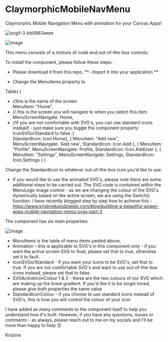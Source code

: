# ClaymorphicMobileNavMenu
Claymorphic Mobile Navigation Menu with animation for your Canvas Apps!

![ezgif-3-bb0863aeee](https://user-images.githubusercontent.com/86930618/181358227-a26a8700-b3b0-420f-94cb-0950870a2a4a.gif)



![image](https://user-images.githubusercontent.com/86930618/181357721-d4966ec4-9f76-4e88-b023-f2d4779969d1.png)


This menu consists of a mixture of code and out-of-the-box controls.

To install the component, please follow these steps:

- Please download it from this repo, **- Import it into your application **

- Change the MenuItems property to

Table( {
- //this is the name of the screen 
<br>  MenuItem: "Home", 
- // this is the screen you will navigate to when you select this item 
MenuScreenNavigate: Home, 
- //if you are not comfortable with SVG's, you can use standard icons instead! - just make sure you toggle the component property IconSVGorStandard to false :)  
StandardIcon: Icon.Home},
{ MenuItem: "Add new", 
MenuScreenNavigate: 'Add new', 
 StandardIcon: Icon.Add },
{ MenuItem: "Profile", MenuScreenNavigate: Profile, 
StandardIcon: Icon.AddUser }, 
{ MenuItem: "Settings",
MenuScreenNavigate: Settings,
StandardIcon: Icon.Settings } )

Change the StandardIcon to whatever out-of-the-box icon you'd like to use. 

- If you would like to use the animated SVG's, please note there are some additional steps to be carried out. 
The SVG code is contained within the MenuLogo image control - as we are changing the colour of the SVG's dynamically based on the active screen, we are using the Switch() function. I have recently blogged step by step how to achieve this - https://www.kristinekolodziejski.com/blog/building-a-beautiful-power-apps-mobile-navigation-menu-svgs-part-3


The component has six main properties:

![image](https://user-images.githubusercontent.com/86930618/181357835-caf09661-1c7a-4f6e-9148-609713c40d92.png)

- MenuItems is the table of menu items pasted above,
- Animation - this is applicable to SVG's in this component only - if you want the active screen SVG to float, please set that to true, otherwise set it to fault.
- IconSVGorStandard - if you want your icons to be SVG's, set that to true. If you are not comfortable SVG's and want to use out-of-the-box icons instead, please set that to false.
- SVGActiveIconColour 1 & 2 - these are the two colours of our SVG which are making up the lineal gradient. If you'd like it to be single toned, please give both properties the same value
- StandardIconColour - if you choose to use standard icons instead of SVG's, this is how you will control the colour of your icon

I have added as many comments to the component itself to help you understand how it's built. However, if you have any questions, issues or comments - as always, please reach out to me on my socials and I'll be more than happy to help 😊

Kristine

